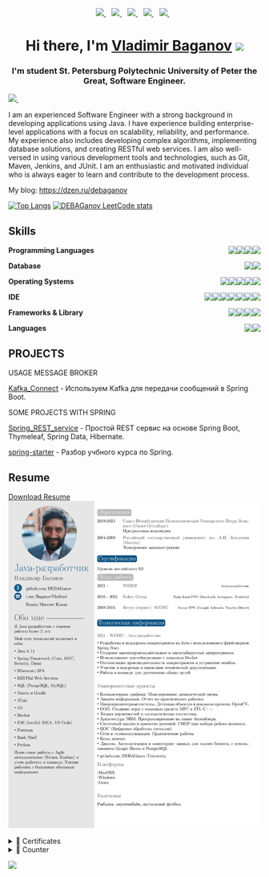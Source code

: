 

<p align='center'>

  <a href="https://www.linkedin.com/in/baganovvladimir/">
    <img src="https://img.shields.io/badge/linkedin-%230077B5.svg?&style=for-the-badge&logo=linkedin&logoColor=white" />
  </a>&nbsp;&nbsp;
  <a href="https://facebook.com/baganov/">
    <img src="https://img.shields.io/badge/Facebook-1877F2?style=for-the-badge&logo=facebook&logoColor=white" />
  </a>&nbsp;&nbsp;
  <a href="https://mc.yandex.ru/pixel/8711235002931986822?rnd=%aw_random%">
    <img src="https://mc.yandex.ru/pixel/8711235002931986822?rnd=%aw_random%" />
  </a>&nbsp;&nbsp;
  <a href="https://t.me/baganovs">
    <img src="https://img.shields.io/badge/Telegram-2CA5E0?style=for-the-badge&logo=telegram&logoColor=white" />
  </a>&nbsp;&nbsp;
  <a href="https://leetcode.com/bagano/">
    <img src="https://img.shields.io/badge/-LeetCode-FFA116?style=for-the-badge&logo=LeetCode&logoColor=black" />
  </a>&nbsp;&nbsp;

</p>


<!---[![FACEBOOK](https://img.shields.io/badge/Facebook-1877F2?style=for-the-badge&logo=facebook&logoColor=white)](https://github.com/DEBAGanov)
[![TELGRAM](https://img.shields.io/badge/Telegram-2CA5E0?style=for-the-badge&logo=telegram&logoColor=white)](https://t.me/baganovs)
[![LinkedIn](https://img.shields.io/badge/LinkedIn-0077B5?style=for-the-badge&logo=linkedin&logoColor=white)](https://github.com/DEBAGanov)
[![LeetCode](https://img.shields.io/badge/-LeetCode-FFA116?style=for-the-badge&logo=LeetCode&logoColor=black)](https://leetcode.com/bagano/)-->



<h1 align="center">Hi there, I'm <a href="https://t.me/baganovs" target="_blank">Vladimir Baganov</a>
<img src="https://github.com/blackcater/blackcater/raw/main/images/Hi.gif" height="32"/></h1>
<h3 align="center"> I'm student St. Petersburg Polytechnic University of Peter the Great, Software Engineer. </h3>
<a href="https://mc.yandex.ru/watch/92801430">
    <img src="https://mc.yandex.ru/watch/92801430" />
</a>&nbsp;&nbsp;

I am an experienced Software Engineer with a strong background in developing applications using Java. I have experience building enterprise-level applications with a focus on scalability, reliability, and performance. My experience also includes developing complex algorithms, implementing database solutions, and creating RESTful web services. I am also well-versed in using various development tools and technologies, such as Git, Maven, Jenkins, and JUnit. I am an enthusiastic and motivated individual who is always eager to learn and contribute to the development process.

My blog: https://dzen.ru/debaganov

<!---Для подробной версии-->
<!-- [![Top Langs](https://github-readme-stats.vercel.app/api/top-langs/?username=DEBAGanov&theme=dark)](https://github.com/DEBAGanov)  -->
<!-- <div id="header" align="center">
<table>
  <tr>
    <td valign="top"><img src="https://github-readme-stats.vercel.app/api/top-langs/?username=DEBAGanov&theme=dark)](https://github.com/DEBAGanov" /></td>
    <td valign="top"><img src="https://media.giphy.com/media/RiykPw9tgdOylwFgUe/giphy.gif" width="205"/></td>
  </tr>
</table>
</div> -->

[![Top Langs](https://github-readme-stats.vercel.app/api/top-langs/?username=DEBAGanov&theme=dark)](https://github.com/DEBAGanov)
[![DEBAGanov LeetCode stats](https://leetcode-stats-six.vercel.app/?username=bagano&theme=dark)](https://github.com/KnlnKS/leetcode-stats)





<!---### Key points-->



<!---### My opensource projects-->


<!---## 🛠 Technical Stack
![Java](https://img.shields.io/badge/java-%23ED8B00.svg?style=for-the-badge&logo=java&logoColor=white)
![Python](https://img.shields.io/badge/python-3670A0?style=for-the-badge&logo=python&logoColor=ffdd54)

![Postgres](https://img.shields.io/badge/postgres-%23316192.svg?style=for-the-badge&logo=postgresql&logoColor=white)
![MySQL](https://img.shields.io/badge/mysql-%2300f.svg?style=for-the-badge&logo=mysql&logoColor=white)

![LaTeX](https://img.shields.io/badge/latex-%23008080.svg?style=for-the-badge&logo=latex&logoColor=white)

![Apache Maven](https://img.shields.io/badge/Apache%20Maven-C71A36?style=for-the-badge&logo=Apache%20Maven&logoColor=white)
![Gradle](https://img.shields.io/badge/Gradle-02303A.svg?style=for-the-badge&logo=Gradle&logoColor=white)
![Nginx](https://img.shields.io/badge/nginx-%23009639.svg?style=for-the-badge&logo=nginx&logoColor=white)
![Apache Tomcat](https://img.shields.io/badge/apache%20tomcat-%23F8DC75.svg?style=for-the-badge&logo=apache-tomcat&logoColor=black)
![Jenkins](https://img.shields.io/badge/jenkins-%232C5263.svg?style=for-the-badge&logo=jenkins&logoColor=white)
![Docker](https://img.shields.io/badge/docker-%230db7ed.svg?style=for-the-badge&logo=docker&logoColor=white)-->

## Skills

<img align="right" src="https://img.shields.io/badge/BASH-4EAA25?logo=gnu-bash&logoColor=white" />
<img align="right" src="https://img.shields.io/badge/JavaScript-323330?logo=javascript&logoColor=F7DF1E" />
<img align="right" src="https://img.shields.io/badge/Python-FFD43B?logo=python&logoColor=blue" />
<img align="right" src="https://img.shields.io/badge/java-%23ED8B00.svg?logo=java&logoColor=white" />



<!---**Programming**-->
**Programming Languages**

**Database**
<img align="right" src="https://img.shields.io/badge/MySQL-005C84?logo=mysql&logoColor=white" />
<img align="right" src="https://img.shields.io/badge/PostgreSQL-316192?logo=postgresql&logoColor=white" />



<img align="right" src="https://img.shields.io/badge/Arch-1793D1?logo=arch-linux&logoColor=white" />
<img align="right" src="https://img.shields.io/badge/Fedora-294172?logo=fedora&logoColor=white" />
<img align="right" src="https://img.shields.io/badge/Debian-A81D33?logo=debian&logoColor=white" />
<img align="right" src="https://img.shields.io/badge/Ubuntu-E95420?logo=ubuntu&logoColor=white" />
<img align="right" src="https://img.shields.io/badge/Windows-0078D6?logo=windows&logoColor=white" />

**Operating Systems**




**IDE**
<img align="right" src="https://img.shields.io/badge/LaTeX-47A141?logo=LaTeX&logoColor=white" />
<img align="right" src="https://img.shields.io/badge/sublime_text-%23575757.svg?logo=sublime-text&logoColor=important" />
<img align="right" src="https://img.shields.io/badge/Emacs-%237F5AB6.svg?logo=gnu-emacs&logoColor=white" />
<img align="right" src="https://img.shields.io/badge/VIM-%2311AB00.svg?logo=vim&logoColor=whitee" />
<img align="right" src="https://img.shields.io/badge/VSCode-0078D4?logo=visual%20studio%20code&logoColor=white" />
<img align="right" src="https://img.shields.io/badge/PyCharm-000000.svg?logo=PyCharm&logoColor=white" />
<img align="right" src="https://img.shields.io/badge/IntelliJ_IDEA-000000.svg?logo=intellij-idea&logoColor=white" />



<img align="right" src="https://img.shields.io/badge/Spring-6DB33F?logo=spring&logoColor=white" />
<img align="right" src="https://img.shields.io/badge/Postman-FF6C37?logo=Postman&logoColor=white" />
<img align="right" src="https://img.shields.io/badge/Docker-2CA5E0?logo=docker&logoColor=white" />
<img align="right" src="https://img.shields.io/badge/gradle-02303A?logo=gradle&logoColor=white" />




**Frameworks & Library**


<img align="right" src="https://img.shields.io/badge/English-B2-blue?logo=data:image/svg%2bxml;base64,PHN2ZyB4bWxucz0iaHR0cDovL3d3dy53My5vcmcvMjAwMC9zdmciIGlkPSJmbGFnLWljb24tY3NzLWdiLWVuZyIgdmlld0JveD0iMCAwIDY0MCA0ODAiPgogIDxwYXRoIGZpbGw9IiNmZmYiIGQ9Ik0wIDBoNjQwdjQ4MEgweiIvPgogIDxwYXRoIGZpbGw9IiNjZTExMjQiIGQ9Ik0yODEuNiAwaDc2Ljh2NDgwaC03Ni44eiIvPgogIDxwYXRoIGZpbGw9IiNjZTExMjQiIGQ9Ik0wIDIwMS42aDY0MHY3Ni44SDB6Ii8+Cjwvc3ZnPgo=" />
<img align="right" src="https://img.shields.io/badge/Russian-mother tongue-green?logo=data:image/svg%2bxml;base64," />




**Languages**





<!---[![codewars](https://www.codewars.com/users/username/DEBAGanov/large)](https://www.codewars.com/users/DEBAGanov)-->



## PROJECTS

USAGE MESSAGE BROKER

[Kafka_Connect](https://github.com/DEBAGanov/Kafka_Connect)  - Используем Kafka для передачи сообщений в Spring Boot.


SOME PROJECTS WITH SPRING

[Spring_REST_service](https://github.com/DEBAGanov/Spring_REST_service)  - Простой REST сервис на основе Spring Boot, Thymeleaf, Spring Data, Hibernate.

[spring-starter](https://github.com/DEBAGanov/spring-starter)  - Разбор учбного курса по Spring.


## Resume
[Download Resume](https://github.com/DEBAGanov/DEBAGanov/raw/main/ResumeBaganov.pdf)
![Resume](https://github.com/DEBAGanov/DEBAGanov/raw/main/ResumeGit.jpeg)




<!---[<details>
  <summary>📃 Resume</summary>


## Education

📖 **Development**\
📆 2020 - 2023\
📍 **St. Petersburg Polytechnic University of Peter the Great** -  Software Engineer, St. Petersburg

📆 2004 - 2009\
📍 **Moscow State University A. N. Kosygin** - Mechanical Engineer, Moscow

## Experience

<img align="right" src="https://img.shields.io/badge/Xamarin%20Forms-3498DB?logo=xamarin&logoColor=white" />

- 👨‍💻 **Cross Mobile Developer**\
📆 2021 - moment\
📍 **Xp Inc** - São Paulo/Moscow, Russia

<img align="right" src="https://img.shields.io/badge/Xamarin%20Forms-3498DB?logo=xamarin&logoColor=white" />

- 👨‍💻 **Cross Mobile Developer**\
📆 2021 - oct/2021\
📍 **Avanade** - São Paulo/Moscow, Russia

<img align="right" src="https://img.shields.io/badge/Xamarin%20Forms-3498DB?logo=xamarin&logoColor=white" />

- 👨‍💻 **Cross Mobile Developer**\
📆 2021 - jun/2021\
📍 **Squadra Digital** - Belo Horizonte/Moscow, Russia

<img align="right" src="https://img.shields.io/badge/Slack-4A154B?logo=slack&logoColor=white" />
<img align="right" src="https://img.shields.io/badge/Azure-0089D6?logo=microsoft-azure&logoColor=white" />
<img align="right" src="https://img.shields.io/badge/SQL%20Server-CC2927?logo=microsoft-sql-server&logoColor=white" />
<img align="right" src="https://img.shields.io/badge/Github-181717?logo=github&logoColor=white" />
<img align="right" src="https://img.shields.io/badge/C Sharp-239120?logo=c-sharp&logoColor=white" />
<img align="right" src="https://img.shields.io/badge/UWP-0089D6?logo=microsoft&logoColor=white" />
<img align="right" src="https://img.shields.io/badge/Xamarin%20Forms-3498DB?logo=xamarin&logoColor=white" />

- 👨‍💻 **CIO and Cross Mobile Developer**\
📆 2016 - 2021\
📍 **Infinitus Solutions** - Curitiba/Moscow, Russia

<img align="right" src="https://img.shields.io/badge/SQL%20Server-CC2927?logo=microsoft-sql-server&logoColor=white" />
<img align="right" src="https://img.shields.io/badge/C Sharp-239120?logo=c-sharp&logoColor=white" />
<img align="right" src="https://img.shields.io/badge/html5-E34F26?logo=html5&logoColor=white" />
<img align="right" src="https://img.shields.io/badge/css3-1572B6?logo=css3&logoColor=white" />
<img align="right" src="https://img.shields.io/badge/bootstrap-563D7C?logo=bootstrap&logoColor=white" />

- 👨‍💻 **Systems Analyst and Front End Developer**\
📆 2015 - 2016\
📍 **Web Works** - Presidente Prudente/Moscow, Russia

<img align="right" src="https://img.shields.io/badge/Windows-0078D6?logo=windows&logoColor=white" />
<img align="right" src="https://img.shields.io/badge/Microsoft%20Excel-217346?logo=microsoft-excel&logoColor=white" />
<img align="right" src="https://img.shields.io/badge/Microsoft%20Office-D83B01?logo=microsoft-office&logoColor=white" />
<img align="right" src="https://img.shields.io/badge/SAP-0FAAFF?logo=sap&logoColor=white" />


- 👨‍💻 **Office Assistant**\
📆 2011 - 2015\
📍 **Energisa** - Presidente Prudente/Moscow, Russia


</details>-->



<details>
<summary>📃 Certificates</summary>

## Certificates
### Exercises LeetCode

[![DEBAGanov LeetCode stats](https://leetcode-stats-six.vercel.app/?username=bagano&theme=dark)](https://github.com/KnlnKS/leetcode-stats)







</details>

<details>
<summary>📃 Сounter</summary>
<!-- Yandex.Metrika counter -->
<script type="text/javascript" >
   (function(m,e,t,r,i,k,a){m[i]=m[i]||function(){(m[i].a=m[i].a||[]).push(arguments)};
   m[i].l=1*new Date();
   for (var j = 0; j < document.scripts.length; j++) {if (document.scripts[j].src === r) { return; }}
   k=e.createElement(t),a=e.getElementsByTagName(t)[0],k.async=1,k.src=r,a.parentNode.insertBefore(k,a)})
   (window, document, "script", "https://mc.yandex.ru/metrika/tag.js", "ym");

   ym(92801430, "init", {
        clickmap:true,
        trackLinks:true,
        accurateTrackBounce:true,
        webvisor:true
   });
</script>
<noscript><div><img src="https://mc.yandex.ru/watch/92801430" style="position:absolute; left:-9999px;" alt="" /></div></noscript>
<!-- /Yandex.Metrika counter -->

<!-- Top.Mail.Ru counter -->
<script type="text/javascript">
var _tmr = window._tmr || (window._tmr = []);
_tmr.push({id: "3403285", type: "pageView", start: (new Date()).getTime()});
(function (d, w, id) {
  if (d.getElementById(id)) return;
  var ts = d.createElement("script"); ts.type = "text/javascript"; ts.async = true; ts.id = id;
  ts.src = "https://top-fwz1.mail.ru/js/code.js";
  var f = function () {var s = d.getElementsByTagName("script")[0]; s.parentNode.insertBefore(ts, s);};
  if (w.opera == "[object Opera]") { d.addEventListener("DOMContentLoaded", f, false); } else { f(); }
})(document, window, "tmr-code");
</script>
<noscript><div><img src="https://top-fwz1.mail.ru/counter?id=3403285;js=na" style="position:absolute;left:-9999px;" alt="Top.Mail.Ru" /></div></noscript>
<!-- /Top.Mail.Ru counter -->

<!-- Top.Mail.Ru counter -->
https://top-fwz1.mail.ru/tracker?id=3403285;e=RG%3A/trg-pixel-18507956-1696078797796;_= 96078797

<!-- /Top.Mail.Ru counter -->


<!-- Linkedin counter -->
<script type="text/javascript">
_linkedin_partner_id = "366427";
window._linkedin_data_partner_ids = window._linkedin_data_partner_ids || [];
window._linkedin_data_partner_ids.push(_linkedin_partner_id);
</script><script type="text/javascript">
(function(l) {
if (!l){window.lintrk = function(a,b){window.lintrk.q.push([a,b])};
window.lintrk.q=[]}
var s = document.getElementsByTagName("script")[0];
var b = document.createElement("script");
b.type = "text/javascript";b.async = true;
b.src = "https://snap.licdn.com/li.lms-analytics/insight.min.js";
s.parentNode.insertBefore(b, s);})(window.lintrk);
</script>
<noscript>
<img height="1" width="1" style="display:none;" alt="" src="https://px.ads.linkedin.com/collect/?pid=366427&fmt=gif" />
</noscript>
<!-- /Linkedin counter -->

</details>


![](https://komarev.com/ghpvc/?username=DEBAGanov)
